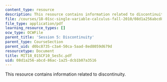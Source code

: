 ```yaml
---
content_type: resource
description: This resource contains information related to discontinuity.
file: /courses/18-01sc-single-variable-calculus-fall-2010/08d1a256abcd86ac1a25dcb1b07a3516_MIT18_01SCF10_Ses5c.pdf
file_type: application/pdf
learning_resource_types: []
ocw_type: OCWFile
parent_title: 'Session 5: Discontinuity'
parent_type: CourseSection
parent_uid: d0bc8735-c3a4-50ca-5aad-8ed8059d679d
resourcetype: Document
title: MIT18_01SCF10_Ses5c.pdf
uid: 08d1a256-abcd-86ac-1a25-dcb1b07a3516
---
```

This resource contains information related to discontinuity.